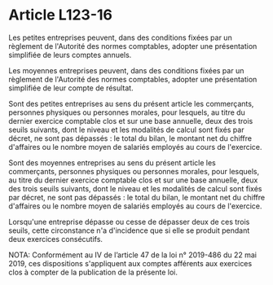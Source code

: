 # Article L123-16

Les petites entreprises peuvent, dans des conditions fixées par un règlement de l'Autorité des normes comptables, adopter une présentation simplifiée de leurs comptes annuels.

Les moyennes entreprises peuvent, dans des conditions fixées par un règlement de l'Autorité des normes comptables, adopter une présentation simplifiée de leur compte de résultat.

Sont des petites entreprises au sens du présent article les commerçants, personnes physiques ou personnes morales, pour lesquels, au titre du dernier exercice comptable clos et sur une base annuelle, deux des trois seuils suivants, dont le niveau et les modalités de calcul sont fixés par décret, ne sont pas dépassés : le total du bilan, le montant net du chiffre d'affaires ou le nombre moyen de salariés employés au cours de l'exercice.

Sont des moyennes entreprises au sens du présent article les commerçants, personnes physiques ou personnes morales, pour lesquels, au titre du dernier exercice comptable clos et sur une base annuelle, deux des trois seuils suivants, dont le niveau et les modalités de calcul sont fixés par décret, ne sont pas dépassés : le total du bilan, le montant net du chiffre d'affaires ou le nombre moyen de salariés employés au cours de l'exercice.

Lorsqu'une entreprise dépasse ou cesse de dépasser deux de ces trois seuils, cette circonstance n'a d'incidence que si elle se produit pendant deux exercices consécutifs.

NOTA:
Conformément au IV de l’article 47 de la loi n° 2019-486 du 22 mai 2019, ces dispositions s'appliquent aux comptes afférents aux exercices clos à compter de la publication de la présente loi.
